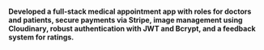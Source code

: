 #### Developed a full-stack medical appointment app with roles for doctors and patients, secure payments via Stripe, image management using Cloudinary, robust authentication with JWT and Bcrypt, and a feedback system for ratings.
